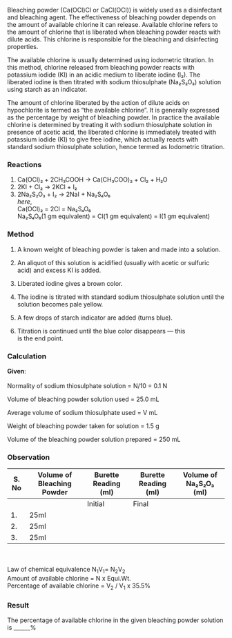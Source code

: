 Bleaching powder (Ca(OCl)Cl or CaCl(OCl)) is widely used as a disinfectant and bleaching agent. The effectiveness of bleaching powder depends on the amount of available chlorine it can release. Available chlorine refers to the amount of chlorine that is liberated when bleaching powder reacts with dilute acids. This chlorine is responsible for the bleaching and disinfecting properties.

The available chlorine is usually determined using iodometric titration. In this method, chlorine released from bleaching powder reacts with potassium iodide (KI) in an acidic medium to liberate iodine (I₂). The liberated iodine is then titrated with sodium thiosulphate (Na₂S₂O₃) solution using starch as an indicator.

The amount of chlorine liberated by the action of dilute acids on hypochlorite is termed as “the available chlorine”. It is generally expressed as the percentage by weight of bleaching powder. In practice the available chlorine is determined by treating it with sodium thiosulphate solution in presence of acetic acid, the liberated chlorine is immediately treated with potassium iodide (KI) to give free iodine, which actually reacts with standard sodium thiosulphate solution, hence termed as Iodometric titration.  </br>
### Reactions
1. Ca(OCl)₂ + 2CH₃COOH → Ca(CH₃COO)₂ + Cl₂ + H₂O </br>
2. 2KI + Cl₂ → 2KCl + I₂ </br>
3. 2Na₂S₂O₃ + I₂ → 2NaI + Na₂S₄O₆</br>
*here*,</br>
Ca(OCl)₂ = 2Cl = Na₂S₄O₆</br>
Na₂S₄O₆(1 gm equivalent) = Cl(1 gm equivalent) = I(1 gm equivalent)</br>
### Method</br>
1. A known weight of bleaching powder is taken and made into a solution.


2. An aliquot of this solution is acidified (usually with acetic or sulfuric acid) and excess KI is added.


3. Liberated iodine gives a brown color.


4. The iodine is titrated with standard sodium thiosulphate solution until the solution becomes pale yellow.


5. A few drops of starch indicator are added (turns blue).


6. Titration is continued until the blue color disappears — this is the end point.
### Calculation</br>
**Given**:</br></br>
Normality of sodium thiosulphate solution = N/10 = 0.1 N

Volume of bleaching powder solution used = 25.0 mL

Average volume of sodium thiosulphate used = V mL 

Weight of bleaching powder taken for solution = 1.5 g 

Volume of the bleaching powder solution prepared = 250 mL

### Observation</br>
| S. No | Volume of Bleaching Powder  | Burette Reading (ml)    |    Burette Reading (ml) |Volume of Na₂S₂O₃ (ml) |
|-------|-----------------------------|-------------------------|-------------------------|-----------------------|
|       |                             | Initial | Final         |                         |                       |
| 1.    |        25ml                 |         |               |                         |                       |
| 2.    |        25ml                 |         |               |                         |                       |
| 3.    |        25ml                 |         |               |                         |                       |

</br></br>
Law of chemical equivalence N<sub>1</sub>V<sub>1</sub>= N<sub>2</sub>V<sub>2</sub> </br>
Amount of available chlorine = N x Equi.Wt. </br>
Percentage of available chlorine = V<sub>2</sub> / V<sub>1</sub> x 35.5% </br>
### Result</br>
The percentage of available chlorine in the given bleaching powder solution is ______%
